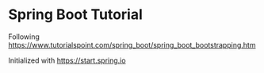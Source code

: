 # Spring Boot Tutorial

Following https://www.tutorialspoint.com/spring_boot/spring_boot_bootstrapping.htm

Initialized with https://start.spring.io